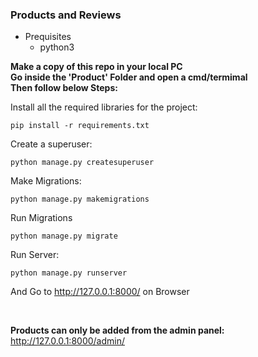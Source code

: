 ### Products and Reviews

* Prequisites
    * python3

**Make a copy of this repo in your local PC**
<br>
**Go inside the 'Product' Folder and open a cmd/termimal**
<br>
**Then follow below Steps:**

Install all the required libraries for the project:
```
pip install -r requirements.txt
```

Create a superuser:
```
python manage.py createsuperuser
```

Make Migrations:
```
python manage.py makemigrations
```

Run Migrations
```
python manage.py migrate
```

Run Server:
```
python manage.py runserver
```
And Go to http://127.0.0.1:8000/ on Browser

<br>

**Products can only be added from the admin panel:**
http://127.0.0.1:8000/admin/